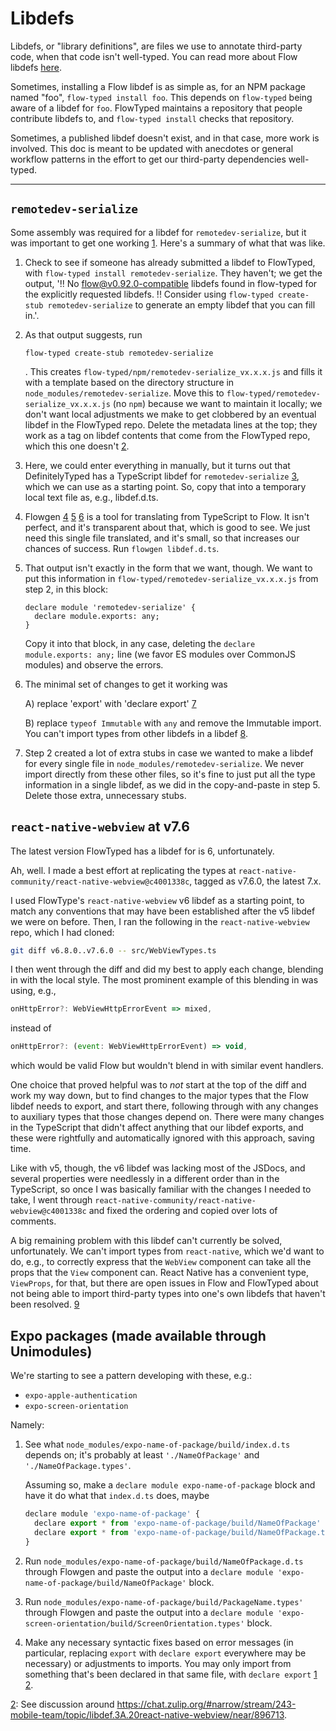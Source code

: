 # Libdefs

Libdefs, or "library definitions", are files we use to annotate
third-party code, when that code isn't well-typed. You can read more
about Flow libdefs [here](https://flow.org/en/docs/libdefs/).

Sometimes, installing a Flow libdef is as simple as, for an NPM
package named "foo", `flow-typed install foo`. This depends on
`flow-typed` being aware of a libdef for `foo`. FlowTyped maintains a
repository that people contribute libdefs to, and `flow-typed install`
checks that repository.

Sometimes, a published libdef doesn't exist, and in that case, more
work is involved. This doc is meant to be updated with anecdotes or
general workflow patterns in the effort to get our third-party
dependencies well-typed.

-----

## `remotedev-serialize`

Some assembly was required for a libdef for `remotedev-serialize`, but
it was important to get one working [1]. Here's a summary of what that
was like.

1. Check to see if someone has already submitted a libdef to
   FlowTyped, with `flow-typed install remotedev-serialize`. They
   haven't; we get the output, '!! No flow@v0.92.0-compatible libdefs
   found in flow-typed for the explicitly requested libdefs. !!
   Consider using `flow-typed create-stub remotedev-serialize` to
   generate an empty libdef that you can fill in.'.

2. As that output suggests, run

   `flow-typed create-stub remotedev-serialize`

   . This creates `flow-typed/npm/remotedev-serialize_vx.x.x.js` and
   fills it with a template based on the directory structure in
   `node_modules/remotedev-serialize`. Move this to
   `flow-typed/remotedev-serialize_vx.x.x.js` (no `npm`) because we
   want to maintain it locally; we don't want local adjustments we
   make to get clobbered by an eventual libdef in the FlowTyped repo.
   Delete the metadata lines at the top; they work as a tag on libdef
   contents that come from the FlowTyped repo, which this one doesn't
   [2].

3. Here, we could enter everything in manually, but it turns out that
   DefinitelyTyped has a TypeScript libdef for `remotedev-serialize`
   [3], which we can use as a starting point. So, copy that into a
   temporary local text file as, e.g., libdef.d.ts.

4. Flowgen [4] [5] [6] is a tool for translating from TypeScript to
   Flow. It isn't perfect, and it's transparent about that, which is
   good to see. We just need this single file translated, and it's
   small, so that increases our chances of success. Run `flowgen
   libdef.d.ts`.

5. That output isn't exactly in the form that we want, though. We want
   to put this information in
   `flow-typed/remotedev-serialize_vx.x.x.js` from step 2, in this
   block:

   ```
   declare module 'remotedev-serialize' {
     declare module.exports: any;
   }
   ```

   Copy it into that block, in any case, deleting the `declare
   module.exports: any;` line (we favor ES modules over CommonJS
   modules) and observe the errors.

6. The minimal set of changes to get it working was

   A) replace 'export' with 'declare export' [7]

   B) replace `typeof Immutable` with `any` and remove the Immutable
      import. You can't import types from other libdefs in a libdef
      [8].

7. Step 2 created a lot of extra stubs in case we wanted to make a
   libdef for every single file in `node_modules/remotedev-serialize`.
   We never import directly from these other files, so it's fine to
   just put all the type information in a single libdef, as we did in
   the copy-and-paste in step 5. Delete those extra, unnecessary
   stubs.

[1]: https://flow.org/en/docs/libdefs/#toc-general-best-practices
[2]: https://chat.zulip.org/#narrow/stream/243-mobile-team/topic/Android.20build.3A.20unimodules/near/859855
[3]: https://github.com/DefinitelyTyped/DefinitelyTyped/blob/55ebcedca/types/remotedev-serialize/index.d.ts.
[4]: https://github.com/joarwilk/flowgen
[5]: https://github.com/zulip/zulip-mobile/issues/3458#issuecomment-542870835
[6]: https://chat.zulip.org/#narrow/stream/243-mobile-team/topic/Android.20build.3A.20unimodules/near/845802
[7]: https://flow.org/en/docs/libdefs/creation/
[8]: https://github.com/flow-typed/flow-typed/blob/master/CONTRIBUTING.md#dont-import-types-from-other-libdefs

## `react-native-webview` at v7.6

The latest version FlowTyped has a libdef for is 6, unfortunately.

Ah, well. I made a best effort at replicating the types at
`react-native-community/react-native-webview@c4001338c`, tagged as
v7.6.0, the latest 7.x.

I used FlowType's `react-native-webview` v6 libdef as a starting
point, to match any conventions that may have been established after
the v5 libdef we were on before. Then, I ran the following in the
`react-native-webview` repo, which I had cloned:

```bash
git diff v6.8.0..v7.6.0 -- src/WebViewTypes.ts
```

I then went through the diff and did my best to apply each change,
blending in with the local style. The most prominent example of this
blending in was using, e.g.,

```javascript
onHttpError?: WebViewHttpErrorEvent => mixed,
```

instead of

```javascript
onHttpError?: (event: WebViewHttpErrorEvent) => void,
```

which would be valid Flow but wouldn't blend in with similar event
handlers.

One choice that proved helpful was to *not* start at the top of the
diff and work my way down, but to find changes to the major types
that the Flow libdef needs to export, and start there, following
through with any changes to auxiliary types that those changes
depend on. There were many changes in the TypeScript that didn't
affect anything that our libdef exports, and these were rightfully
and automatically ignored with this approach, saving time.

Like with v5, though, the v6 libdef was lacking most of the JSDocs,
and several properties were needlessly in a different order than in
the TypeScript, so once I was basically familiar with the changes I
needed to take, I went through
`react-native-community/react-native-webview@c4001338c` and fixed
the ordering and copied over lots of comments.

A big remaining problem with this libdef can't currently be solved,
unfortunately. We can't import types from `react-native`, which we'd
want to do, e.g., to correctly express that the `WebView` component
can take all the props that the `View` component can. React Native has
a convenient type, `ViewProps`, for that, but there are open issues in
Flow and FlowTyped about not being able to import third-party types
into one's own libdefs that haven't been resolved. [9]

[9]: https://github.com/zulip/zulip-mobile/issues/3458#issuecomment-639859987

## Expo packages (made available through Unimodules)

We're starting to see a pattern developing with these, e.g.:

- `expo-apple-authentication`
- `expo-screen-orientation`

Namely:

1. See what `node_modules/expo-name-of-package/build/index.d.ts`
   depends on; it's probably at least `'./NameOfPackage'` and
   `'./NameOfPackage.types'`.

   Assuming so, make a `declare module expo-name-of-package` block and
   have it do what that `index.d.ts` does, maybe

   ```javascript
   declare module 'expo-name-of-package' {
     declare export * from 'expo-name-of-package/build/NameOfPackage'
     declare export * from 'expo-name-of-package/build/NameOfPackage.types'
   }
   ```

2. Run `node_modules/expo-name-of-package/build/NameOfPackage.d.ts`
   through Flowgen and paste the output into a
   `declare module 'expo-name-of-package/build/NameOfPackage'`
   block.
2. Run `node_modules/expo-name-of-package/build/PackageName.types'`
   through Flowgen and paste the output into a
   `declare module 'expo-screen-orientation/build/ScreenOrientation.types'`
   block.
3. Make any necessary syntactic fixes based on error messages (in
   particular, replacing `export` with `declare export` everywhere may
   be necessary) or adjustments to imports. You may only import from
   something that's been declared in that same file, with
   `declare export` [1] [2].

[1]: https://github.com/flow-typed/flow-typed/blob/master/CONTRIBUTING.md#dont-import-types-from-other-libdefs
[2]: See discussion around https://chat.zulip.org/#narrow/stream/243-mobile-team/topic/libdef.3A.20react-native-webview/near/896713.
